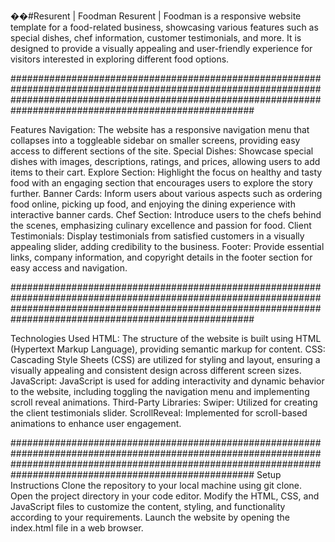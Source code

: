 ��# Resurent | Foodman
Resurent | Foodman is a responsive website template for a food-related business, showcasing various features such as special dishes, chef information, customer testimonials, and more. It is designed to provide a visually appealing and user-friendly experience for visitors interested in exploring different food options.

####################################################################################################################################################################################################################

Features
Navigation: The website has a responsive navigation menu that collapses into a toggleable sidebar on smaller screens, providing easy access to different sections of the site.
Special Dishes: Showcase special dishes with images, descriptions, ratings, and prices, allowing users to add items to their cart.
Explore Section: Highlight the focus on healthy and tasty food with an engaging section that encourages users to explore the story further.
Banner Cards: Inform users about various aspects such as ordering food online, picking up food, and enjoying the dining experience with interactive banner cards.
Chef Section: Introduce users to the chefs behind the scenes, emphasizing culinary excellence and passion for food.
Client Testimonials: Display testimonials from satisfied customers in a visually appealing slider, adding credibility to the business.
Footer: Provide essential links, company information, and copyright details in the footer section for easy access and navigation.

####################################################################################################################################################################################################################

Technologies Used
HTML: The structure of the website is built using HTML (Hypertext Markup Language), providing semantic markup for content.
CSS: Cascading Style Sheets (CSS) are utilized for styling and layout, ensuring a visually appealing and consistent design across different screen sizes.
JavaScript: JavaScript is used for adding interactivity and dynamic behavior to the website, including toggling the navigation menu and implementing scroll reveal animations.
Third-Party Libraries:
Swiper: Utilized for creating the client testimonials slider.
ScrollReveal: Implemented for scroll-based animations to enhance user engagement.

####################################################################################################################################################################################################################
 
 Setup Instructions
Clone the repository to your local machine using git clone.
Open the project directory in your code editor.
Modify the HTML, CSS, and JavaScript files to customize the content, styling, and functionality according to your requirements.
Launch the website by opening the index.html file in a web browser.
